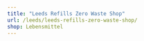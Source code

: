 ```yaml
---
title: "Leeds Refills Zero Waste Shop"
url: /leeds/leeds-refills-zero-waste-shop/
shop: Lebensmittel
---
```

